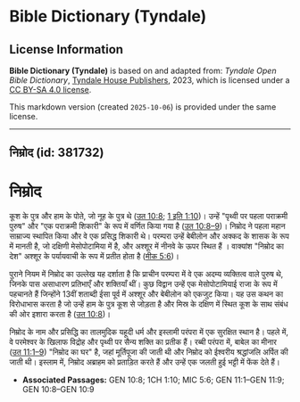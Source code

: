 # Bible Dictionary (Tyndale)

## License Information

**Bible Dictionary (Tyndale)** is based on and adapted from: _Tyndale Open Bible Dictionary_, [Tyndale House Publishers](https://tyndaleopenresources.com/), 2023, which is licensed under a [CC BY-SA 4.0 license](https://creativecommons.org/licenses/by-sa/4.0/legalcode.en).

This markdown version (created `2025-10-06`) is provided under the same license.



--------------------------------

## निम्रोद (id: 381732)

निम्रोद
=======

कूश के पुत्र और हाम के पोते, जो नूह के पुत्र थे ([उत 10:8](https://ref.ly/Gen10:8); [1 इति 1:10](https://ref.ly/1Chr1:10))। उन्हें "पृथ्वी पर पहला पराक्रमी पुरुष" और "एक पराक्रमी शिकारी" के रूप में वर्णित किया गया है ([उत 10:8–9](https://ref.ly/Gen10:8-Gen10:9))। निम्रोद ने पहला महान साम्राज्य स्थापित किया और वे एक प्रसिद्ध शिकारी थे। परम्परा उन्हें बेबीलोन और अक्कद के शासक के रूप में मानती है, जो दक्षिणी मेसोपोटामिया में है, और अश्शूर में नीनवे के ऊपर स्थित हैं । वाक्यांश "निम्रोद का देश" अश्शूर के पर्यायवाची के रूप में प्रतीत होता है ([मीक 5:6](https://ref.ly/Mic5:6))।

पुराने नियम में निम्रोद का उल्लेख यह दर्शाता है कि प्राचीन परम्परा में वे एक अदम्य व्यक्तित्व वाले पुरुष थे, जिनके पास असाधारण प्रतिभाएँ और शक्तियाँ थीं। कुछ विद्वान उन्हें एक मेसोपोटामियाई राजा के रूप में पहचानते हैं जिन्होंने 13वीं शताब्दी ईसा पूर्व में अश्शूर और बेबीलोन को एकजुट किया। यह उस कथन का विरोधाभास करता है जो उन्हें हाम के पुत्र कूश से जोड़ता है और मिस्र के दक्षिण में स्थित कूश के साथ संबंध की ओर इशारा करता है ([उत 10:8](https://ref.ly/Gen10:8))।

निम्रोद के नाम और प्रसिद्धि का तालमुदिक यहूदी धर्म और इस्लामी परंपरा में एक सुरक्षित स्थान है। पहले में, वे परमेश्वर के खिलाफ विद्रोह और पृथ्वी पर सैन्य शक्ति का प्रतीक हैं। रब्बी परंपरा में, बाबेल का मीनार ([उत 11:1–9](https://ref.ly/Gen11:1-Gen11:9)) "निम्रोद का घर" है, जहां मूर्तिपूजा की जाती थी और निम्रोद को ईश्वरीय श्रद्धांजलि अर्पित की जाती थी। इस्लाम में, निम्रोद अब्राहम को प्रताड़ित करते हैं और उन्हें एक जलती हुई भट्टी में फेंक देते हैं।

* **Associated Passages:** GEN 10:8; 1CH 1:10; MIC 5:6; GEN 11:1–GEN 11:9; GEN 10:8–GEN 10:9

